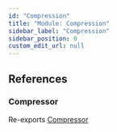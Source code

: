 ```yaml
---
id: "Compression"
title: "Module: Compression"
sidebar_label: "Compression"
sidebar_position: 0
custom_edit_url: null
---
```


## References

### Compressor

Re-exports [Compressor](Compression_Compression.md#compressor)
